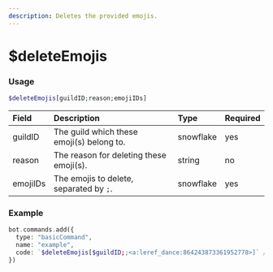 ```yaml
---
description: Deletes the provided emojis.
---
```

# $deleteEmojis
### Usage
```php
$deleteEmojis[guildID;reason;emojiIDs]
```

| Field | Description | Type | Required |
| :--- | :--- | :--- | :--- |
| guildID | The guild which these emoji(s) belong to. | snowflake | yes |
| reason | The reason for deleting these emoji(s). | string | no |
| emojiIDs | The emojis to delete, separated by `;`. | snowflake | yes

### Example
```php
bot.commands.add({
  type: "basicCommand",
  name: "example",
  code: `$deleteEmojis[$guildID;;<a:leref_dance:864243873361952778>]` //Deletes the leref_dance emoji
})
```
